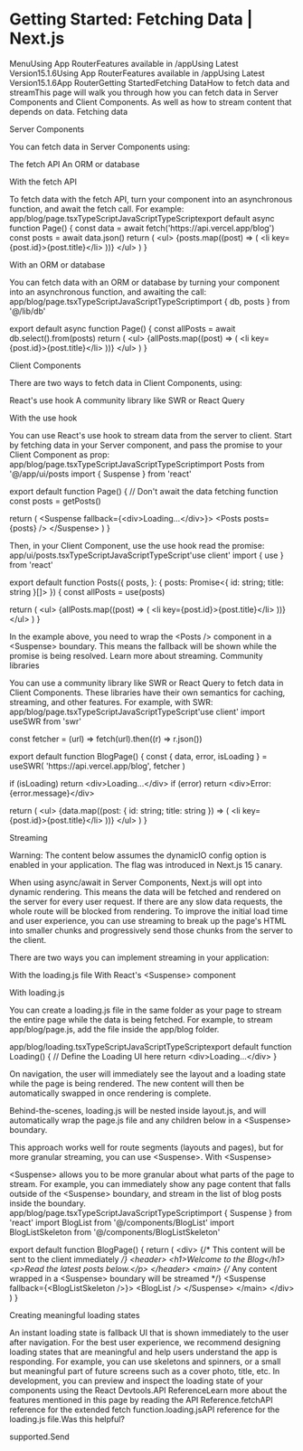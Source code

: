# Getting Started: Fetching Data | Next.js

<p>MenuUsing App RouterFeatures available in /appUsing Latest Version15.1.6Using App RouterFeatures available in /appUsing Latest Version15.1.6App RouterGetting StartedFetching DataHow to fetch data and streamThis page will walk you through how you can fetch data in Server Components and Client Components. As well as how to stream content that depends on data.
Fetching data</p>
<p>Server Components</p>
<p>You can fetch data in Server Components using:</p>
<p>The fetch API
An ORM or database</p>
<p>With the fetch API</p>
<p>To fetch data with the fetch API, turn your component into an asynchronous function, and await the fetch call. For example:
app/blog/page.tsxTypeScriptJavaScriptTypeScriptexport default async function Page() {
const data = await fetch('https://api.vercel.app/blog')
const posts = await data.json()
return (
&lt;ul&gt;
{posts.map((post) =&gt; (
&lt;li key={post.id}&gt;{post.title}&lt;/li&gt;
))}
&lt;/ul&gt;
)
}</p>
<p>With an ORM or database</p>
<p>You can fetch data with an ORM or database by turning your component into an asynchronous function, and awaiting the call:
app/blog/page.tsxTypeScriptJavaScriptTypeScriptimport { db, posts } from '@/lib/db'</p>
<p>export default async function Page() {
const allPosts = await db.select().from(posts)
return (
&lt;ul&gt;
{allPosts.map((post) =&gt; (
&lt;li key={post.id}&gt;{post.title}&lt;/li&gt;
))}
&lt;/ul&gt;
)
}</p>
<p>Client Components</p>
<p>There are two ways to fetch data in Client Components, using:</p>
<p>React's use hook
A community library like SWR or React Query</p>
<p>With the use hook</p>
<p>You can use React's use hook to stream data from the server to client. Start by fetching data in your Server component, and pass the promise to your Client Component as prop:
app/blog/page.tsxTypeScriptJavaScriptTypeScriptimport Posts from '@/app/ui/posts
import { Suspense } from 'react'</p>
<p>export default function Page() {
// Don't await the data fetching function
const posts = getPosts()</p>
<p>return (
&lt;Suspense fallback={&lt;div&gt;Loading...&lt;/div&gt;}&gt;
&lt;Posts posts={posts} /&gt;
&lt;/Suspense&gt;
)
}</p>
<p>Then, in your Client Component, use the use hook read the promise:
app/ui/posts.tsxTypeScriptJavaScriptTypeScript'use client'
import { use } from 'react'</p>
<p>export default function Posts({
posts,
}: {
posts: Promise&lt;{ id: string; title: string }[]&gt;
}) {
const allPosts = use(posts)</p>
<p>return (
&lt;ul&gt;
{allPosts.map((post) =&gt; (
&lt;li key={post.id}&gt;{post.title}&lt;/li&gt;
))}
&lt;/ul&gt;
)
}</p>
<p>In the example above, you need to wrap the &lt;Posts /&gt; component in a &lt;Suspense&gt; boundary. This means the fallback will be shown while the promise is being resolved. Learn more about streaming.
Community libraries</p>
<p>You can use a community library like SWR or React Query to fetch data in Client Components. These libraries have their own semantics for caching, streaming, and other features. For example, with SWR:
app/blog/page.tsxTypeScriptJavaScriptTypeScript'use client'
import useSWR from 'swr'</p>
<p>const fetcher = (url) =&gt; fetch(url).then((r) =&gt; r.json())</p>
<p>export default function BlogPage() {
const { data, error, isLoading } = useSWR(
'https://api.vercel.app/blog',
fetcher
)</p>
<p>if (isLoading) return &lt;div&gt;Loading...&lt;/div&gt;
if (error) return &lt;div&gt;Error: {error.message}&lt;/div&gt;</p>
<p>return (
&lt;ul&gt;
{data.map((post: { id: string; title: string }) =&gt; (
&lt;li key={post.id}&gt;{post.title}&lt;/li&gt;
))}
&lt;/ul&gt;
)
}</p>
<p>Streaming</p>
<p>Warning: The content below assumes the dynamicIO config option is enabled in your application. The flag was introduced in Next.js 15 canary.</p>
<p>When using async/await in Server Components, Next.js will opt into dynamic rendering. This means the data will be fetched and rendered on the server for every user request. If there are any slow data requests, the whole route will be blocked from rendering.
To improve the initial load time and user experience, you can use streaming to break up the page's HTML into smaller chunks and progressively send those chunks from the server to the client.</p>
<p>There are two ways you can implement streaming in your application:</p>
<p>With the loading.js file
With React's &lt;Suspense&gt; component</p>
<p>With loading.js</p>
<p>You can create a loading.js file in the same folder as your page to stream the entire page while the data is being fetched. For example, to stream app/blog/page.js, add the file inside the app/blog folder.</p>
<p>app/blog/loading.tsxTypeScriptJavaScriptTypeScriptexport default function Loading() {
// Define the Loading UI here
return &lt;div&gt;Loading...&lt;/div&gt;
}</p>
<p>On navigation, the user will immediately see the layout and a loading state while the page is being rendered. The new content will then be automatically swapped in once rendering is complete.</p>
<p>Behind-the-scenes, loading.js will be nested inside layout.js, and will automatically wrap the page.js file and any children below in a &lt;Suspense&gt; boundary.</p>
<p>This approach works well for route segments (layouts and pages), but for more granular streaming, you can use &lt;Suspense&gt;.
With &lt;Suspense&gt;</p>
<p>&lt;Suspense&gt; allows you to be more granular about what parts of the page to stream. For example, you can immediately show any page content that falls outside of the &lt;Suspense&gt; boundary, and stream in the list of blog posts inside the boundary.
app/blog/page.tsxTypeScriptJavaScriptTypeScriptimport { Suspense } from 'react'
import BlogList from '@/components/BlogList'
import BlogListSkeleton from '@/components/BlogListSkeleton'</p>
<p>export default function BlogPage() {
return (
&lt;div&gt;
{/* This content will be sent to the client immediately <em>/}
&lt;header&gt;
&lt;h1&gt;Welcome to the Blog&lt;/h1&gt;
&lt;p&gt;Read the latest posts below.&lt;/p&gt;
&lt;/header&gt;
&lt;main&gt;
{/</em> Any content wrapped in a &lt;Suspense&gt; boundary will be streamed */}
&lt;Suspense fallback={&lt;BlogListSkeleton /&gt;}&gt;
&lt;BlogList /&gt;
&lt;/Suspense&gt;
&lt;/main&gt;
&lt;/div&gt;
)
}</p>
<p>Creating meaningful loading states</p>
<p>An instant loading state is fallback UI that is shown immediately to the user after navigation. For the best user experience, we recommend designing loading states that are meaningful and help users understand the app is responding. For example, you can use skeletons and spinners, or a small but meaningful part of future screens such as a cover photo, title, etc.
In development, you can preview and inspect the loading state of your components using the React Devtools.API ReferenceLearn more about the features mentioned in this page by reading the API Reference.fetchAPI reference for the extended fetch function.loading.jsAPI reference for the loading.js file.Was this helpful?</p>
<p>supported.Send</p>
